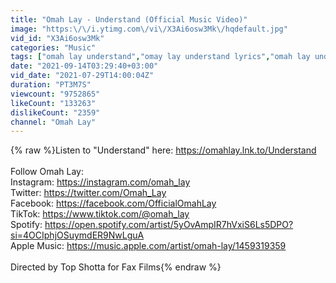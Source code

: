 ```yaml
---
title: "Omah Lay - Understand (Official Music Video)"
image: "https:\/\/i.ytimg.com\/vi\/X3Ai6osw3Mk\/hqdefault.jpg"
vid_id: "X3Ai6osw3Mk"
categories: "Music"
tags: ["omah lay understand","omay lay understand lyrics","omah lay understand video"]
date: "2021-09-14T03:29:40+03:00"
vid_date: "2021-07-29T14:00:04Z"
duration: "PT3M7S"
viewcount: "9752865"
likeCount: "133263"
dislikeCount: "2359"
channel: "Omah Lay"
---
```

{% raw %}Listen to &quot;Understand&quot; here: <a rel="nofollow" target="blank" href="https://omahlay.lnk.to/Understand">https://omahlay.lnk.to/Understand</a><br /><br />Follow Omah Lay:<br />Instagram: <a rel="nofollow" target="blank" href="https://instagram.com/omah_lay">https://instagram.com/omah_lay</a><br />Twitter: <a rel="nofollow" target="blank" href="https://twitter.com/Omah_Lay​">https://twitter.com/Omah_Lay​</a><br />Facebook: <a rel="nofollow" target="blank" href="https://facebook.com/OfficialOmahLay​">https://facebook.com/OfficialOmahLay​</a><br />TikTok: <a rel="nofollow" target="blank" href="https://www.tiktok.com/@omah_lay">https://www.tiktok.com/@omah_lay</a><br />Spotify: <a rel="nofollow" target="blank" href="https://open.spotify.com/artist/5yOvAmpIR7hVxiS6Ls5DPO?si=4OCIphjOSuymdER9NwLguA">https://open.spotify.com/artist/5yOvAmpIR7hVxiS6Ls5DPO?si=4OCIphjOSuymdER9NwLguA</a><br />Apple Music: <a rel="nofollow" target="blank" href="https://music.apple.com/artist/omah-lay/1459319359">https://music.apple.com/artist/omah-lay/1459319359</a><br /><br />Directed by Top Shotta for Fax Films{% endraw %}
